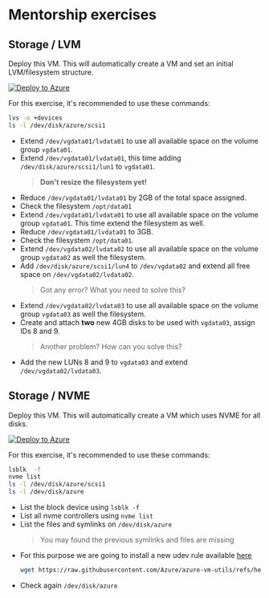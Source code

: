 # Mentorship exercises

## Storage / LVM
  Deploy this VM. This will automatically create a VM and set an initial LVM/filesystem structure.
   
  [![Deploy to Azure](https://aka.ms/deploytoazurebutton)](https://portal.azure.com/#create/Microsoft.Template/uri/https%3A%2F%2Fraw.githubusercontent.com%2Fjonathanbrenes%2Fmentorship%2Frefs%2Fheads%2Fmain%2Fstorage001.json)
  
  For this exercise, it's recommended to use these commands: 
  ```bash
  lvs -o +devices
  ls -l /dev/disk/azure/scsi1
  ```

  - Extend ```/dev/vgdata01/lvdata01``` to use all available space on the volume group ```vgdata01```.
  - Extend ```/dev/vgdata01/lvdata01```, this time adding ```/dev/disk/azure/scsi1/lun1``` to ```vgdata01```.
    > **Don't resize the filesystem yet!**
  - Reduce ```/dev/vgdata01/lvdata01``` by 2GB of the total space assigned.
  - Check the filesystem ```/opt/data01```
  - Extend ```/dev/vgdata01/lvdata01``` to use all available space on the volume group ```vgdata01```. This time extend the filesystem as well.
  - Reduce ```/dev/vgdata01/lvdata01``` to 3GB.
  - Check the filesystem ```/opt/data01```.
  - Extend ```/dev/vgdata02/lvdata02``` to use all available space on the volume group ```vgdata02``` as well the filesystem.
  - Add ```/dev/disk/azure/scsi1/lun4``` to ```/dev/vgdata02``` and extend all free space on ```/dev/vgdata02/lvdata02```.
    > Got any error? What you need to solve this?
  - Extend ```/dev/vgdata02/lvdata03``` to use all available space on the volume group ```vgdata03``` as well the filesystem.
  - Create and attach **two** new 4GB disks to be used with ```vgdata03```, assign IDs 8 and 9.
    > Another problem? How can you solve this?
  - Add the new LUNs 8 and 9 to ```vgdata03``` and extend  ```/dev/vgdata02/lvdata03```.

## Storage / NVME
  Deploy this VM. This will automatically create a VM which uses NVME for all disks.
   
  [![Deploy to Azure](https://aka.ms/deploytoazurebutton)](https://portal.azure.com/#create/Microsoft.Template/uri/https%3A%2F%2Fraw.githubusercontent.com%2Fjonathanbrenes%2Fmentorship%2Frefs%2Fheads%2Fmain%2Fstorage002.json)

  For this exercise, it's recommended to use these commands: 
  ```bash
  lsblk  -f
  nvme list
  ls -l /dev/disk/azure/scsi1
  ls -l /dev/disk/azure
  ```

- List the block device using ```lsblk -f```
- List all nvme controllers using ```nvme list```
- List the files and symlinks on ```/dev/disk/azure```
  > You may found the previous symlinks and files are missing
- For this purpose we are going to install a new udev rule available [here](https://raw.githubusercontent.com/Azure/azure-vm-utils/refs/heads/main/udev/80-azure-disk.rules)
  ```bash
  wget https://raw.githubusercontent.com/Azure/azure-vm-utils/refs/heads/main/udev/80-azure-disk.rules -O /etc/udev/rules.d/80-azure-disk.rules
  ```
- Check again ```/dev/disk/azure```
